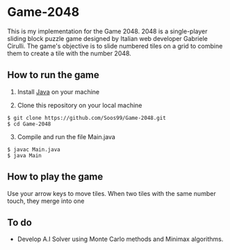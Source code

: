 # Game-2048
This is my implementation for the Game 2048.
2048 is a single-player sliding block puzzle game designed by Italian web developer Gabriele Cirulli. The game's objective is to slide numbered tiles on a grid to combine them to create a tile with the number 2048.
## How to run the game
1. Install [Java](https://www.java.com/en/download/) on your machine

2. Clone this repository on your local machine
```
$ git clone https://github.com/Soos99/Game-2048.git
$ cd Game-2048
```
3. Compile and run the file Main.java 
``` 
$ javac Main.java 
$ java Main

```
## How to play the game 
Use your arrow keys to move tiles. When two tiles with the same number touch, they merge into one

## To do 
- Develop A.I Solver using Monte Carlo methods and Minimax algorithms.
